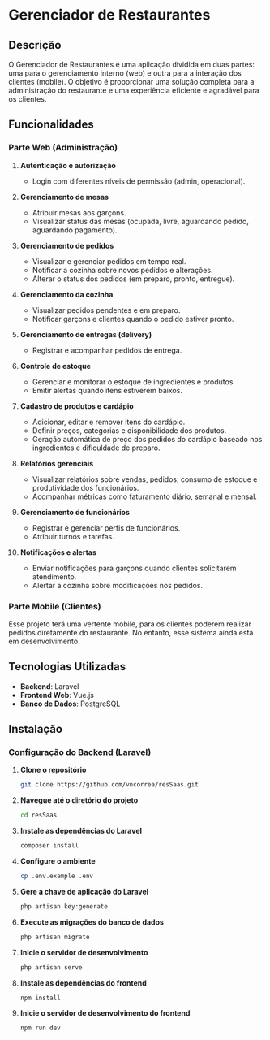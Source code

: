 # Gerenciador de Restaurantes

## Descrição
O Gerenciador de Restaurantes é uma aplicação dividida em duas partes: uma para o gerenciamento interno (web) e outra para a interação dos clientes (mobile). O objetivo é proporcionar uma solução completa para a administração do restaurante e uma experiência eficiente e agradável para os clientes.

## Funcionalidades

### Parte Web (Administração)

1. **Autenticação e autorização**
   - Login com diferentes níveis de permissão (admin, operacional).

2. **Gerenciamento de mesas**
   - Atribuir mesas aos garçons.
   - Visualizar status das mesas (ocupada, livre, aguardando pedido, aguardando pagamento).

3. **Gerenciamento de pedidos**
   - Visualizar e gerenciar pedidos em tempo real.
   - Notificar a cozinha sobre novos pedidos e alterações.
   - Alterar o status dos pedidos (em preparo, pronto, entregue).

4. **Gerenciamento da cozinha**
   - Visualizar pedidos pendentes e em preparo.
   - Notificar garçons e clientes quando o pedido estiver pronto.

5. **Gerenciamento de entregas (delivery)**
   - Registrar e acompanhar pedidos de entrega.

6. **Controle de estoque**
   - Gerenciar e monitorar o estoque de ingredientes e produtos.
   - Emitir alertas quando itens estiverem baixos.

7. **Cadastro de produtos e cardápio**
   - Adicionar, editar e remover itens do cardápio.
   - Definir preços, categorias e disponibilidade dos produtos.
   - Geração automática de preço dos pedidos do cardápio baseado nos ingredientes e dificuldade de preparo.

8. **Relatórios gerenciais**
   - Visualizar relatórios sobre vendas, pedidos, consumo de estoque e produtividade dos funcionários.
   - Acompanhar métricas como faturamento diário, semanal e mensal.

9. **Gerenciamento de funcionários**
   - Registrar e gerenciar perfis de funcionários.
   - Atribuir turnos e tarefas.

10. **Notificações e alertas**
    - Enviar notificações para garçons quando clientes solicitarem atendimento.
    - Alertar a cozinha sobre modificações nos pedidos.

### Parte Mobile (Clientes)
Esse projeto terá uma vertente mobile, para os clientes poderem realizar pedidos diretamente do restaurante. No entanto, esse sistema ainda está em desenvolvimento.

## Tecnologias Utilizadas

- **Backend**: Laravel
- **Frontend Web**: Vue.js
- **Banco de Dados**: PostgreSQL

## Instalação

### Configuração do Backend (Laravel)

1. **Clone o repositório**
   ```bash
   git clone https://github.com/vncorrea/resSaas.git
   ```
   
2. **Navegue até o diretório do projeto**
    ```bash
    cd resSaas
     ```

3. **Instale as dependências do Laravel**
    ```bash
    composer install
     ```

4. **Configure o ambiente**
    ```bash
    cp .env.example .env
     ```

5. **Gere a chave de aplicação do Laravel**
    ```bash
    php artisan key:generate
     ```

6. **Execute as migrações do banco de dados**
    ```bash
    php artisan migrate
     ```

7. **Inicie o servidor de desenvolvimento**
    ```bash
    php artisan serve
     ```

8. **Instale as dependências do frontend**
    ```bash
    npm install
     ```

9. **Inicie o servidor de desenvolvimento do frontend**
    ```bash
    npm run dev
     ```
